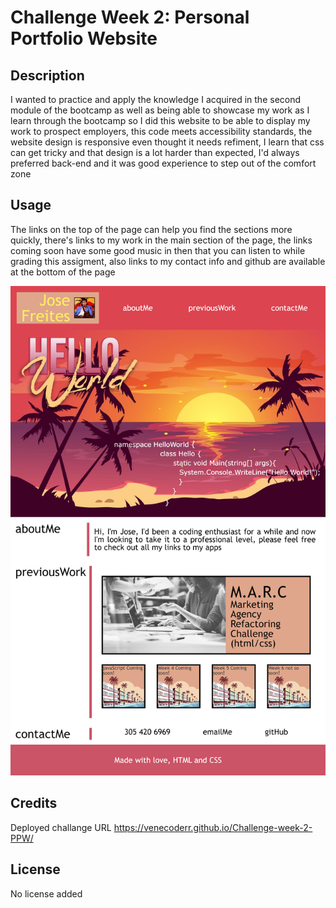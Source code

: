 # Challenge Week 2: Personal Portfolio Website

## Description
I wanted to practice and apply the knowledge I acquired in the second module of the bootcamp as well as being able to showcase my work as I learn through the bootcamp so I did this website to be able to display my work to prospect employers, this code meets accessibility standards, the website design is responsive even thought it needs refiment, I learn that css can get tricky and that design is a lot harder than expected, I'd always preferred back-end and it was good experience to step out of the comfort zone

## Usage
The links on the top of the page can help you find the sections more quickly, there's links to my work in the main section of the page, the links coming soon have some good music in then that you can listen to while grading this assigment, also links to my contact info and github are available at the bottom of the page

![alt text](./assets/images/ss.png)

## Credits
Deployed challange URL https://venecoderr.github.io/Challenge-week-2-PPW/

## License
No license added